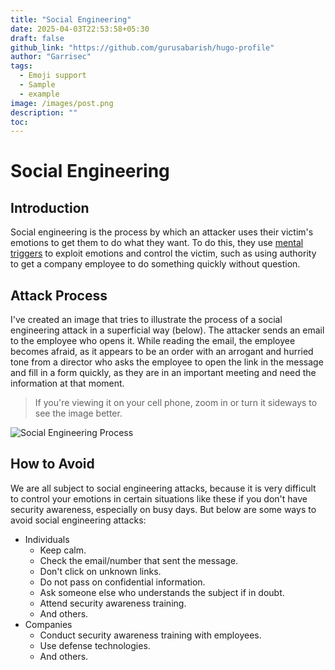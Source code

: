 ```yaml
---
title: "Social Engineering"
date: 2025-04-03T22:53:58+05:30
draft: false
github_link: "https://github.com/gurusabarish/hugo-profile"
author: "Garrisec"
tags:
  - Emoji support
  - Sample
  - example
image: /images/post.png
description: ""
toc: 
---
```


# Social Engineering

## Introduction

Social engineering is the process by which an attacker uses their victim's emotions to get them to do what they want. To do this, they use [mental triggers](https://verocontents.com.br/en/blog/what-are-mental-triggers-and-how-to-use-them-2/) to exploit emotions and control the victim, such as using authority to get a company employee to do something quickly without question.

## Attack Process

I've created an image that tries to illustrate the process of a social engineering attack in a superficial way (below). The attacker sends an email to the employee who opens it. While reading the email, the employee becomes afraid, as it appears to be an order with an arrogant and hurried tone from a director who asks the employee to open the link in the message and fill in a form quickly, as they are in an important meeting and need the information at that moment.

> If you're viewing it on your cell phone, zoom in or turn it sideways to see the image better.

![Social Engineering Process](/assets/social-engineering-process.png)

## How to Avoid

We are all subject to social engineering attacks, because it is very difficult to control your emotions in certain situations like these if you don't have security awareness, especially on busy days. But below are some ways to avoid social engineering attacks:

- Individuals
  - Keep calm.
  - Check the email/number that sent the message.
  - Don't click on unknown links.
  - Do not pass on confidential information.
  - Ask someone else who understands the subject if in doubt.
  - Attend security awareness training.
  - And others.
- Companies
  - Conduct security awareness training with employees.
  - Use defense technologies.
  - And others.
